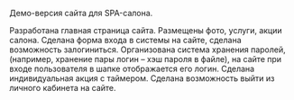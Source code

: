 Демо-версия сайта для SPA-салона.

Разработана главная страница сайта. Размещены фото, услуги, акции салона.
Сделана форма входа в системы на сайте, сделана возможность залогиниться.
Организована система хранения паролей, (например, хранение пары логин – хэш пароля в файле), на сайте при входе пользователя в шапке отображается его логин.
Сделана индивидуальная акция с таймером.
Сделана возможность выйти из личного кабинета на сайте.
